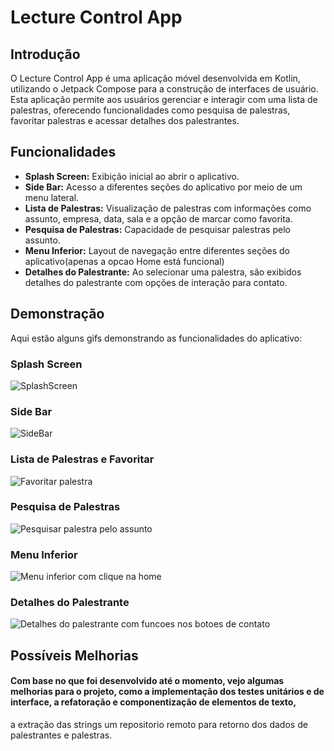 # Lecture Control App

## Introdução

O Lecture Control App é uma aplicação móvel desenvolvida em Kotlin, utilizando o Jetpack Compose para a construção de interfaces de usuário. Esta aplicação permite aos usuários gerenciar e interagir com uma lista de palestras, oferecendo funcionalidades como pesquisa de palestras, favoritar palestras e acessar detalhes dos palestrantes.

## Funcionalidades

- **Splash Screen:** Exibição inicial ao abrir o aplicativo.
- **Side Bar:** Acesso a diferentes seções do aplicativo por meio de um menu lateral.
- **Lista de Palestras:** Visualização de palestras com informações como assunto, empresa, data, sala e a opção de marcar como favorita.
- **Pesquisa de Palestras:** Capacidade de pesquisar palestras pelo assunto.
- **Menu Inferior:** Layout de navegação entre diferentes seções do aplicativo(apenas a opcao Home está funcional)
- **Detalhes do Palestrante:** Ao selecionar uma palestra, são exibidos detalhes do palestrante com opções de interação para contato.

## Demonstração

Aqui estão alguns gifs demonstrando as funcionalidades do aplicativo:

### Splash Screen
![SplashScreen](https://github.com/EduardoCeolinn/lecturecontrol/assets/155251314/46e0afb4-10a2-4dff-90cc-b235edbbbdfd)

### Side Bar
![SideBar](https://github.com/EduardoCeolinn/lecturecontrol/assets/155251314/1455194c-0ecd-4c9b-ae6e-0498c15ed3ca)

### Lista de Palestras e Favoritar
![Favoritar palestra](https://github.com/EduardoCeolinn/lecturecontrol/assets/155251314/80831313-efc5-4717-8beb-5fafdadc2d1f)

### Pesquisa de Palestras
![Pesquisar palestra pelo assunto](https://github.com/EduardoCeolinn/lecturecontrol/assets/155251314/7d141fbd-e149-4114-908b-d1f85e0a28c6)

### Menu Inferior
![Menu inferior com clique na home](https://github.com/EduardoCeolinn/lecturecontrol/assets/155251314/3475fbfe-1bfc-4750-a055-8bbe951683d4)

### Detalhes do Palestrante
![Detalhes do palestrante com funcoes nos botoes de contato](https://github.com/EduardoCeolinn/lecturecontrol/assets/155251314/5c885148-c131-476e-8d85-35dc16c07422)

## Possíveis Melhorias

#### Com base no que foi desenvolvido até o momento, vejo algumas melhorias para o projeto, como a implementação dos testes unitários e de interface, a refatoração e componentização de elementos de texto,
a extração das strings um repositorio remoto para retorno dos dados de palestrantes e palestras.
